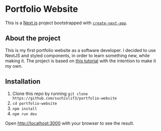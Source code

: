 # Portfolio Website

This is a [Next.js](https://nextjs.org/) project bootstrapped with [`create-next-app`](https://github.com/vercel/next.js/tree/canary/packages/create-next-app).

## About the project

This is my first portfolio website as a software developer. I decided to use NextJS and styled components, in order to learn something new, while making it.
The project is based on [this tutorial](https://www.youtube.com/watch?v=OPaLnMw2i_0) with the intention to make it my own.

## Installation

1. Clone this repo by running `git clone https://github.com/suchislif3/portfolio-website`
2. `cd portfolio-website`
3. `npm install`
4. `npm run dev`

Open [http://localhost:3000](http://localhost:3000) with your browser to see the result.

